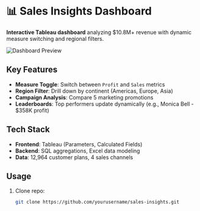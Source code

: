 # 📊 Sales Insights Dashboard

**Interactive Tableau dashboard** analyzing $10.8M+ revenue with dynamic measure switching and regional filters.

![Dashboard Preview]([C:\Users\HP\Pictures\Screenshots](https://github.com/Siam-analytics/Sales-Performance-Viz/blob/main/Screenshot%202025-04-23%20164042.png))

## Key Features
- **Measure Toggle**: Switch between `Profit` and `Sales` metrics
- **Region Filter**: Drill down by continent (Americas, Europe, Asia)
- **Campaign Analysis**: Compare 5 marketing promotions
- **Leaderboards**: Top performers update dynamically (e.g., Monica Bell - $358K profit)

## Tech Stack
- **Frontend**: Tableau (Parameters, Calculated Fields)
- **Backend**: SQL aggregations, Excel data modeling
- **Data**: 12,964 customer plans, 4 sales channels

## Usage
1. Clone repo:
   ```bash
   git clone https://github.com/yourusername/sales-insights.git
